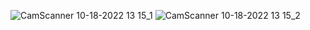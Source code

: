 ![CamScanner 10-18-2022 13 15_1](https://user-images.githubusercontent.com/115463322/196342741-763c4d2f-0f93-47c3-a717-37972905aef1.jpg)
![CamScanner 10-18-2022 13 15_2](https://user-images.githubusercontent.com/115463322/196342755-2b8cc80c-c039-4697-a2b5-773f1ad5ee7a.jpg)
